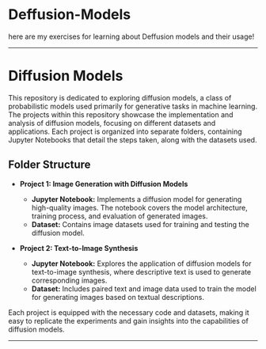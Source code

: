 # Deffusion-Models
here are my exercises for learning about Deffusion models and their usage!

---

# Diffusion Models

This repository is dedicated to exploring diffusion models, a class of probabilistic models used primarily for generative tasks in machine learning. The projects within this repository showcase the implementation and analysis of diffusion models, focusing on different datasets and applications. Each project is organized into separate folders, containing Jupyter Notebooks that detail the steps taken, along with the datasets used.

## Folder Structure

- **Project 1: Image Generation with Diffusion Models**
  - **Jupyter Notebook:** Implements a diffusion model for generating high-quality images. The notebook covers the model architecture, training process, and evaluation of generated images.
  - **Dataset:** Contains image datasets used for training and testing the diffusion model.

- **Project 2: Text-to-Image Synthesis**
  - **Jupyter Notebook:** Explores the application of diffusion models for text-to-image synthesis, where descriptive text is used to generate corresponding images.
  - **Dataset:** Includes paired text and image data used to train the model for generating images based on textual descriptions.

Each project is equipped with the necessary code and datasets, making it easy to replicate the experiments and gain insights into the capabilities of diffusion models.

---
